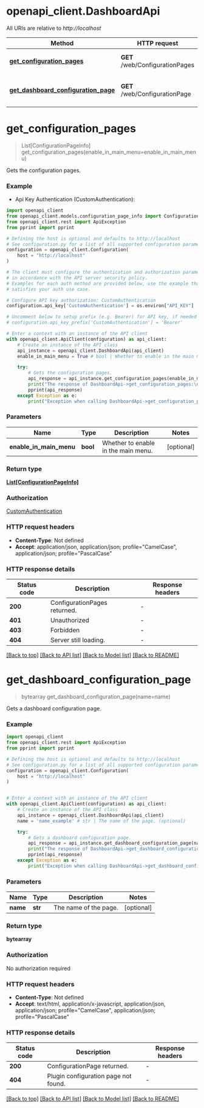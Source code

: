 # openapi_client.DashboardApi

All URIs are relative to *http://localhost*

Method | HTTP request | Description
------------- | ------------- | -------------
[**get_configuration_pages**](DashboardApi.md#get_configuration_pages) | **GET** /web/ConfigurationPages | Gets the configuration pages.
[**get_dashboard_configuration_page**](DashboardApi.md#get_dashboard_configuration_page) | **GET** /web/ConfigurationPage | Gets a dashboard configuration page.


# **get_configuration_pages**
> List[ConfigurationPageInfo] get_configuration_pages(enable_in_main_menu=enable_in_main_menu)

Gets the configuration pages.

### Example

* Api Key Authentication (CustomAuthentication):

```python
import openapi_client
from openapi_client.models.configuration_page_info import ConfigurationPageInfo
from openapi_client.rest import ApiException
from pprint import pprint

# Defining the host is optional and defaults to http://localhost
# See configuration.py for a list of all supported configuration parameters.
configuration = openapi_client.Configuration(
    host = "http://localhost"
)

# The client must configure the authentication and authorization parameters
# in accordance with the API server security policy.
# Examples for each auth method are provided below, use the example that
# satisfies your auth use case.

# Configure API key authorization: CustomAuthentication
configuration.api_key['CustomAuthentication'] = os.environ["API_KEY"]

# Uncomment below to setup prefix (e.g. Bearer) for API key, if needed
# configuration.api_key_prefix['CustomAuthentication'] = 'Bearer'

# Enter a context with an instance of the API client
with openapi_client.ApiClient(configuration) as api_client:
    # Create an instance of the API class
    api_instance = openapi_client.DashboardApi(api_client)
    enable_in_main_menu = True # bool | Whether to enable in the main menu. (optional)

    try:
        # Gets the configuration pages.
        api_response = api_instance.get_configuration_pages(enable_in_main_menu=enable_in_main_menu)
        print("The response of DashboardApi->get_configuration_pages:\n")
        pprint(api_response)
    except Exception as e:
        print("Exception when calling DashboardApi->get_configuration_pages: %s\n" % e)
```



### Parameters


Name | Type | Description  | Notes
------------- | ------------- | ------------- | -------------
 **enable_in_main_menu** | **bool**| Whether to enable in the main menu. | [optional] 

### Return type

[**List[ConfigurationPageInfo]**](ConfigurationPageInfo.md)

### Authorization

[CustomAuthentication](../README.md#CustomAuthentication)

### HTTP request headers

 - **Content-Type**: Not defined
 - **Accept**: application/json, application/json; profile="CamelCase", application/json; profile="PascalCase"

### HTTP response details

| Status code | Description | Response headers |
|-------------|-------------|------------------|
**200** | ConfigurationPages returned. |  -  |
**401** | Unauthorized |  -  |
**403** | Forbidden |  -  |
**404** | Server still loading. |  -  |

[[Back to top]](#) [[Back to API list]](../README.md#documentation-for-api-endpoints) [[Back to Model list]](../README.md#documentation-for-models) [[Back to README]](../README.md)

# **get_dashboard_configuration_page**
> bytearray get_dashboard_configuration_page(name=name)

Gets a dashboard configuration page.

### Example


```python
import openapi_client
from openapi_client.rest import ApiException
from pprint import pprint

# Defining the host is optional and defaults to http://localhost
# See configuration.py for a list of all supported configuration parameters.
configuration = openapi_client.Configuration(
    host = "http://localhost"
)


# Enter a context with an instance of the API client
with openapi_client.ApiClient(configuration) as api_client:
    # Create an instance of the API class
    api_instance = openapi_client.DashboardApi(api_client)
    name = 'name_example' # str | The name of the page. (optional)

    try:
        # Gets a dashboard configuration page.
        api_response = api_instance.get_dashboard_configuration_page(name=name)
        print("The response of DashboardApi->get_dashboard_configuration_page:\n")
        pprint(api_response)
    except Exception as e:
        print("Exception when calling DashboardApi->get_dashboard_configuration_page: %s\n" % e)
```



### Parameters


Name | Type | Description  | Notes
------------- | ------------- | ------------- | -------------
 **name** | **str**| The name of the page. | [optional] 

### Return type

**bytearray**

### Authorization

No authorization required

### HTTP request headers

 - **Content-Type**: Not defined
 - **Accept**: text/html, application/x-javascript, application/json, application/json; profile="CamelCase", application/json; profile="PascalCase"

### HTTP response details

| Status code | Description | Response headers |
|-------------|-------------|------------------|
**200** | ConfigurationPage returned. |  -  |
**404** | Plugin configuration page not found. |  -  |

[[Back to top]](#) [[Back to API list]](../README.md#documentation-for-api-endpoints) [[Back to Model list]](../README.md#documentation-for-models) [[Back to README]](../README.md)

